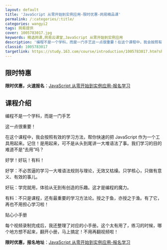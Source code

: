 ```yaml
---
layout: default
title: 'JavaScript 从零开始到实例应用-限时优惠-网易精品课'
permalink: /:categories/:title/
categories: wangyi2
tags: 网易提供
cover: 1005783017.jpg
keywords: 精选网课,网易云课堂,JavaScript 从零开始到实例应用
description: '编程不是一个学科，而是一门手艺这一点很重要！在这个课程中，我会按照有效的学习方法，帮你快速的把JavaScript作为一'
classid: 1005783017
targetlink: https://study.163.com/course/introduction/1005783017.htm?share=1&shareId=1025206652&utm_campaign=share&utm_medium=iphoneShare&utm_source=&utm_u=1025206652
---
```


## 限时特惠

**限时优惠，火速报名**：[JavaScript 从零开始到实例应用-报名学习](https://study.163.com/course/introduction/1005783017.htm?share=1&shareId=1025206652&utm_campaign=share&utm_medium=iphoneShare&utm_source=&utm_u=1025206652)

## 课程介绍

编程不是一个学科，而是一门手艺



这一点很重要！



在这个课程中，我会按照有效的学习方法，帮你快速的把 JavaScript 作为一个工具用起来。记住！是用起来，可不是从头到尾讲一大堆语法了事。我们学习的目的难道不是“去用”吗？



好学！好玩！有料！



好学：不必苦逼的学习一大堆语法规则与理论，无效又枯燥。只学核心，只做有意义、有效的事儿。



好玩：学完就用，体验从无到有创造的乐趣。这才是编程的魔力。



有料：不只是课程，还有最重要的学习方法论。授之于鱼，亦授之于渔。有了它，再也不用担心学习啦！



 



贴心小手册



每个视频录制完成后，我还整理了对应的小手册。这个太有用了，练习的时候，哪个地方想不起来，翻开小册，马上搞定！不用再翻视频啦！

**限时优惠，报名地址**：[JavaScript 从零开始到实例应用-报名学习](https://study.163.com/course/introduction/1005783017.htm?share=1&shareId=1025206652&utm_campaign=share&utm_medium=iphoneShare&utm_source=&utm_u=1025206652)

